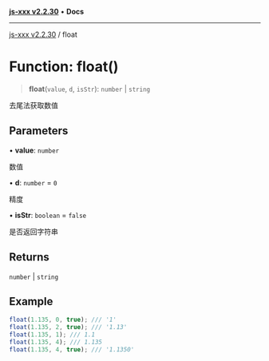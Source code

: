 [**js-xxx v2.2.30**](../README.md) • **Docs**

***

[js-xxx v2.2.30](../README.md) / float

# Function: float()

> **float**(`value`, `d`, `isStr`): `number` \| `string`

去尾法获取数值

## Parameters

• **value**: `number`

数值

• **d**: `number` = `0`

精度

• **isStr**: `boolean` = `false`

是否返回字符串

## Returns

`number` \| `string`

## Example

```ts
float(1.135, 0, true); /// '1'
float(1.135, 2, true); /// '1.13'
float(1.135, 1); /// 1.1
float(1.135, 4); /// 1.135
float(1.135, 4, true); /// '1.1350'
```
